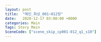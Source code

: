 ```yaml
---
layout: post
title:  "메인_회상_001~012장"
date:   2020-12-17 03:00:00 +0000
categories: Main
Tags: Story Main
SceneCode: ["scene_skip_cp001-012_q1_s10"]
---
```

